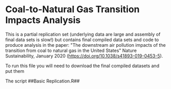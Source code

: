 # Coal-to-Natural Gas Transition Impacts Analysis

This is a partial replication set (underlying data are large and assembly of final data sets is slow!) but contains final compiled data sets and code to produce analysis in the paper: "The downstream air pollution impacts of the transition from coal to natural gas in the United States" Nature Sustainability, January 2020 (https://doi.org/10.1038/s41893-019-0453-5).

To run this file you will need to download the final compiled datasets and put them 

The script ##Basic Replication.R##
